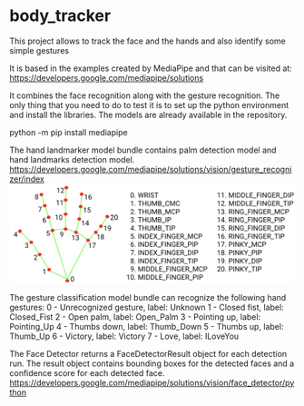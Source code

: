 # body_tracker
This project allows to track the face and the hands and also identify some simple gestures

It is based in the examples created by MediaPipe and that can be visited at: https://developers.google.com/mediapipe/solutions

It combines the face recognition along with the gesture recognition. The only thing that you need to do to test it is to set up the python environment and install the libraries. The models are already available in the repository.

python -m pip install mediapipe

The hand landmarker model bundle contains palm detection model and hand landmarks detection model. https://developers.google.com/mediapipe/solutions/vision/gesture_recognizer/index
![Alt text](hand_landmark.png)

The gesture classification model bundle can recognize the following hand gestures:
0 - Unrecognized gesture, label: Unknown
1 - Closed fist, label: Closed_Fist
2 - Open palm, label: Open_Palm
3 - Pointing up, label: Pointing_Up
4 - Thumbs down, label: Thumb_Down
5 - Thumbs up, label: Thumb_Up
6 - Victory, label: Victory
7 - Love, label: ILoveYou

The Face Detector returns a FaceDetectorResult object for each detection run. The result object contains bounding boxes for the detected faces and a confidence score for each detected face. https://developers.google.com/mediapipe/solutions/vision/face_detector/python